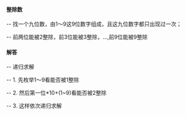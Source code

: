 #### 整除数
-- 找一个九位数，由1～9这9位数字组成，且这九位数字都只出现过一次；

-- 前两位能被2整除，前3位能被3整除，...,前9位能被9整除

#### 解答
-- 递归求解

-- 1. 先枚举1～9看能否被1整除

-- 2. 然后第一位*10+(1~9)看能否被2整除

-- 3. 这样依次递归求解